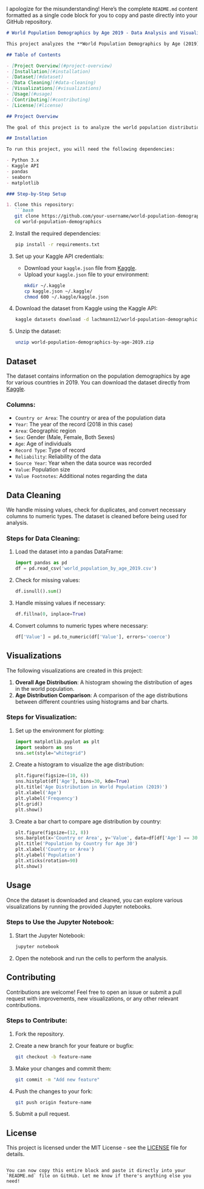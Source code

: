 I apologize for the misunderstanding! Here’s the complete `README.md` content formatted as a single code block for you to copy and paste directly into your GitHub repository.

```markdown
# World Population Demographics by Age 2019 - Data Analysis and Visualization

This project analyzes the **World Population Demographics by Age (2019)** dataset using Python. We explore the age distribution across various countries and visualize the data using histograms and bar charts.

## Table of Contents

- [Project Overview](#project-overview)
- [Installation](#installation)
- [Dataset](#dataset)
- [Data Cleaning](#data-cleaning)
- [Visualizations](#visualizations)
- [Usage](#usage)
- [Contributing](#contributing)
- [License](#license)

## Project Overview

The goal of this project is to analyze the world population distribution by age and create visualizations to better understand demographic trends. We clean the data, handle missing values, and visualize the distribution of ages across different countries, as well as make country comparisons.

## Installation

To run this project, you will need the following dependencies:

- Python 3.x
- Kaggle API
- pandas
- seaborn
- matplotlib

### Step-by-Step Setup

1. Clone this repository:
   ```bash
   git clone https://github.com/your-username/world-population-demographics
   cd world-population-demographics
   ```

2. Install the required dependencies:
   ```bash
   pip install -r requirements.txt
   ```

3. Set up your Kaggle API credentials:
   - Download your `kaggle.json` file from [Kaggle](https://www.kaggle.com/account).
   - Upload your `kaggle.json` file to your environment:
     ```bash
     mkdir ~/.kaggle
     cp kaggle.json ~/.kaggle/
     chmod 600 ~/.kaggle/kaggle.json
     ```

4. Download the dataset from Kaggle using the Kaggle API:
   ```bash
   kaggle datasets download -d lachmann12/world-population-demographics-by-age-2019
   ```

5. Unzip the dataset:
   ```bash
   unzip world-population-demographics-by-age-2019.zip
   ```

## Dataset

The dataset contains information on the population demographics by age for various countries in 2019. You can download the dataset directly from [Kaggle](https://www.kaggle.com/datasets/lachmann12/world-population-demographics-by-age-2019).

### Columns:

- `Country or Area`: The country or area of the population data
- `Year`: The year of the record (2018 in this case)
- `Area`: Geographic region
- `Sex`: Gender (Male, Female, Both Sexes)
- `Age`: Age of individuals
- `Record Type`: Type of record
- `Reliability`: Reliability of the data
- `Source Year`: Year when the data source was recorded
- `Value`: Population size
- `Value Footnotes`: Additional notes regarding the data

## Data Cleaning

We handle missing values, check for duplicates, and convert necessary columns to numeric types. The dataset is cleaned before being used for analysis.

### Steps for Data Cleaning:

1. Load the dataset into a pandas DataFrame:
   ```python
   import pandas as pd
   df = pd.read_csv('world_population_by_age_2019.csv')
   ```

2. Check for missing values:
   ```python
   df.isnull().sum()
   ```

3. Handle missing values if necessary:
   ```python
   df.fillna(0, inplace=True)
   ```

4. Convert columns to numeric types where necessary:
   ```python
   df['Value'] = pd.to_numeric(df['Value'], errors='coerce')
   ```

## Visualizations

The following visualizations are created in this project:

1. **Overall Age Distribution**: A histogram showing the distribution of ages in the world population.
2. **Age Distribution Comparison**: A comparison of the age distributions between different countries using histograms and bar charts.

### Steps for Visualization:

1. Set up the environment for plotting:
   ```python
   import matplotlib.pyplot as plt
   import seaborn as sns
   sns.set(style="whitegrid")
   ```

2. Create a histogram to visualize the age distribution:
   ```python
   plt.figure(figsize=(10, 6))
   sns.histplot(df['Age'], bins=30, kde=True)
   plt.title('Age Distribution in World Population (2019)')
   plt.xlabel('Age')
   plt.ylabel('Frequency')
   plt.grid()
   plt.show()
   ```

3. Create a bar chart to compare age distribution by country:
   ```python
   plt.figure(figsize=(12, 8))
   sns.barplot(x='Country or Area', y='Value', data=df[df['Age'] == 30])
   plt.title('Population by Country for Age 30')
   plt.xlabel('Country or Area')
   plt.ylabel('Population')
   plt.xticks(rotation=90)
   plt.show()
   ```

## Usage

Once the dataset is downloaded and cleaned, you can explore various visualizations by running the provided Jupyter notebooks.

### Steps to Use the Jupyter Notebook:

1. Start the Jupyter Notebook:
   ```bash
   jupyter notebook
   ```

2. Open the notebook and run the cells to perform the analysis.

## Contributing

Contributions are welcome! Feel free to open an issue or submit a pull request with improvements, new visualizations, or any other relevant contributions.

### Steps to Contribute:

1. Fork the repository.

2. Create a new branch for your feature or bugfix:
   ```bash
   git checkout -b feature-name
   ```

3. Make your changes and commit them:
   ```bash
   git commit -m "Add new feature"
   ```

4. Push the changes to your fork:
   ```bash
   git push origin feature-name
   ```

5. Submit a pull request.

## License

This project is licensed under the MIT License - see the [LICENSE](LICENSE) file for details.
```

You can now copy this entire block and paste it directly into your `README.md` file on GitHub. Let me know if there's anything else you need!
